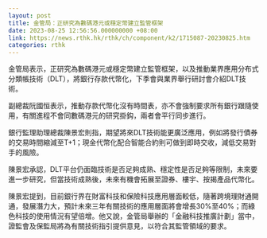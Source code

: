 ```yaml
---
layout: post
title: 金管局：正研究為數碼港元或穩定幣建立監管框架
date: 2023-08-25 12:56:56.000000000 +08:00
link: https://news.rthk.hk/rthk/ch/component/k2/1715087-20230825.htm
categories: rthk
---
```


金管局表示，正研究為數碼港元或穩定幣建立監管框架，以及推動業界應用分布式分類帳技術（DLT），將銀行存款代幣化，下季會與業界舉行研討會介紹DLT技術。

副總裁阮國恒表示，推動存款代幣化沒有時間表，亦不會強制要求所有銀行跟隨使用，有關進程不會同數碼港元的研究掛鈎，兩者會平行同步進行。

銀行監理助理總裁陳景宏則指，期望將來DLT技術能更廣泛應用，例如將發行債券的交易時間縮減至T+1；現金代幣化配合智能合約則可做到即時交收，減低交易對手的風險。

陳景宏承認，DLT平台仍面臨技術是否足夠成熟、穩定性是否足夠等限制，未來要進一步研究，但當技術成熟後，未來有機會拓展至證券、樓宇、按揭產品代幣化。

陳景宏提到，目前銀行界在財富科技和保險科技應用層面較低，隨著跨境理財通開通，發展潛力大，預計未來三年有關技術的應用層面將會增長30%至40%；而綠色科技的使用情況有望倍增。他又說，金管局舉辦的「金融科技推廣計劃」當中，證監會及保監局將為有關技術指引提供意見，以符合其監管領域的要求。
